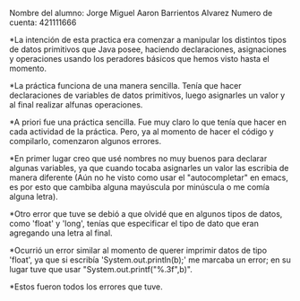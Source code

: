 Nombre del alumno: Jorge Miguel Aaron Barrientos Alvarez
Numero de cuenta: 421111666

*La intención de esta practica era comenzar a manipular los distintos tipos de datos primitivos que Java posee, haciendo declaraciones,
asignaciones y operaciones usando los peradores básicos que hemos visto hasta el momento.

*La práctica funciona de una manera sencilla. Tenía que hacer declaraciones de variables de datos primitivos, luego asignarles un valor
y al final realizar alfunas operaciones.

*A priori fue una práctica sencilla. Fue muy claro lo que tenía que hacer en cada actividad de la práctica. Pero, ya al momento de hacer el
código y compilarlo, comenzaron algunos errores.

*En primer lugar creo que usé nombres no muy buenos para declarar algunas variables, ya que cuando tocaba asignarles un valor las
escribia de manera diferente (Aún no he visto como usar el "autocompletar" en emacs, es por esto que cambiba alguna mayúscula por
minúscula o me comía alguna letra).

*Otro error que tuve se debió a que olvidé que en algunos tipos de datos, como 'float' y 'long', tenías que especificar el tipo de dato
que eran agregando una letra al final.

*Ocurrió un error similar al momento de querer imprimir datos de tipo 'float', ya que si escribía 'System.out.println(b);' me marcaba un
error; en su lugar tuve que usar "System.out.printf("%.3f",b)".

*Estos fueron todos los errores que tuve. 
